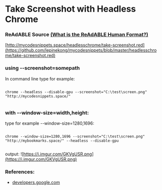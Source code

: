 
# Take Screenshot with Headless Chrome


### ReAdABLE Source [(What is the ReAdABLE Human Format?)](http://readablehumanformat.com)

[http://mycodesnippets.space/headlesschrome/take-screenshot.red](https://github.com/lepinekong/mycodesnippets/blob/master/headlesschrome/take-screenshot.red)


### using --screenshot=somepath

In command line type for example:


```

chrome --headless --disable-gpu --screenshot="C:\test\screen.png" "http://mycodesnippets.space/"
        
```



### with --window-size=width,height:

type for example --window-size=1280,1696:


```

chrome --window-size=1280,1696 --screenshot="C:\test\screen.png" "http://mybookmarks.space/" --headless --disable-gpu 
        
```


output:
![https://i.imgur.com/GKVgUSR.png](https://i.imgur.com/GKVgUSR.png)
                    

### References:

- [developers.google.com](https://developers.google.com/web/updates/2017/04/headless-chrome)
                        
